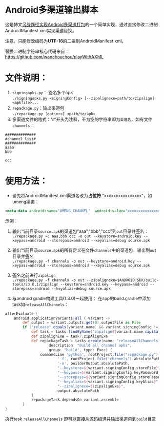 Android多渠道输出脚本
===
这是博文[另辟蹊径实现Android多渠道打包][1]的一个简单实现，通过直接修改二进制AndroidManifest.xml实现渠道替换。

注意，只能修改编码为**UTF-16**的二进制AndroidManifest.xml。

替换二进制字符串核心代码来自：<https://github.com/wanchouchou/playWithAXML>

文件说明：
===
1. `signingapks.py`： 签名多个apk  
```./signingapks.py <signingConfig> [--zipalignexe=path/to/zipalign] <apkfile>...```  
2. `repackage.py`：输出渠道包  
```./repackage.py [options] <path/to/apk>```
3. 多渠道文件的格式：'#'开头为注释，不为空的字符串即为`渠道名`，如有文件`channels`：  

```
##############
#channel list#
##############
aaaa
bbb

ccc
```

使用方法：
===
- 请先将AndroidManifest.xml渠道名改为**占位符** "xxxxxxxxxxxxxxxx"，如umeng渠道：
```xml
<meta-data android:name="UMENG_CHANNEL"  android:value="xxxxxxxxxxxxxxxx" />
```

示例：

1. 输出当前目录`source.apk`的渠道包"aaa","bbb","ccc"到`out`目录并签名：  
```./repackage.py -c aaa,bbb,ccc -o out --keystore=android.key --keypass=android --storepass=android --keyalias=debug source.apk```

2. 输出当前目录`source.apk`的所有定义在文件`channels`中的渠道包，输出到`out`目录并签名  
```./repackage.py -f channels -o out --keystore=android.key --keypass=android --storepass=android --keyalias=debug source.apk```

3. 签名之前进行`zipalign`  
```./repackage.py -f channels -o out --zipalignexe=$ANDROID_SDK/build-tools/23.0.1/zipalign --keystore=android.key --keypass=android --storepass=android --keyalias=debug source.apk```

4. 与android gradle构建工具(1.3.0)一起使用：
在app的build.gradle中添加task如`releaseAllChannels`：
```groovy
afterEvaluate {
    android.applicationVariants.all { variant ->
        def output = variant.outputs.get(0).outputFile as File
        if ("release".equals(variant.name) && variant.signingConfig != null) {
            def task = tasks.findByName("zipalign${variant.name.capitalize()}")
            def zipalignExe = task?.zipAlignExe
            def repackageTask = tasks.create(name: "releaseAllChannels",
                    description: "Build all channel apks",
                    group: "build", type: Exec) {
                commandLine 'python', rootProject.file("repackage.py").absolutePath,
                        '-f', rootProject.file('channels').absolutePath,
                        '-o', builderOutput.absolutePath,
                        "--keystore=${variant.signingConfig.storeFile}",
                        "--keypass=${variant.signingConfig.keyPassword}",
                        "--storepass=${variant.signingConfig.storePassword}",
                        "--keyalias=${variant.signingConfig.keyAlias}",
                        "--zipalignexe=${zipalignExe}",
                        output.absolutePath
            }
            repackageTask.dependsOn variant.assemble
        }
}
```
执行task `releaseAllChannels` 即可以直接从源码编译并输出渠道包到`build`目录

[1]: http://yrom.net/blog/2015/05/25/the_other_way_to_package_multi_channel_apks/

